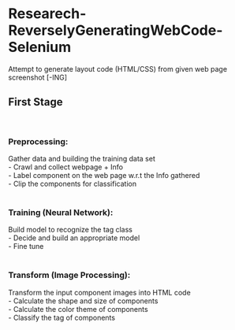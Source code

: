 # Researech-ReverselyGeneratingWebCode-Selenium
Attempt to generate layout code (HTML/CSS) from given web page screenshot [-ING]

<h2><b>First Stage</b></h2>
<br>
<h3>Preprocessing:</h3>
  Gather data and building the training data set <br>
  - Crawl and collect webpage + Info <br>
  - Label component on the web page w.r.t the Info gathered <br>
  - Clip the components for classification <br>
<br>

<h3>Training (Neural Network):</h3>
  Build model to recognize the tag class <br>
  - Decide and build an appropriate model <br>
  - Fine tune <br>
<br>

<h3>Transform (Image Processing):</h3>
    Transform the input component images into HTML code <br>
    - Calculate the shape and size of components <br>
    - Calculate the color theme of components <br>
    - Classify the tag of components <br>
<br>
